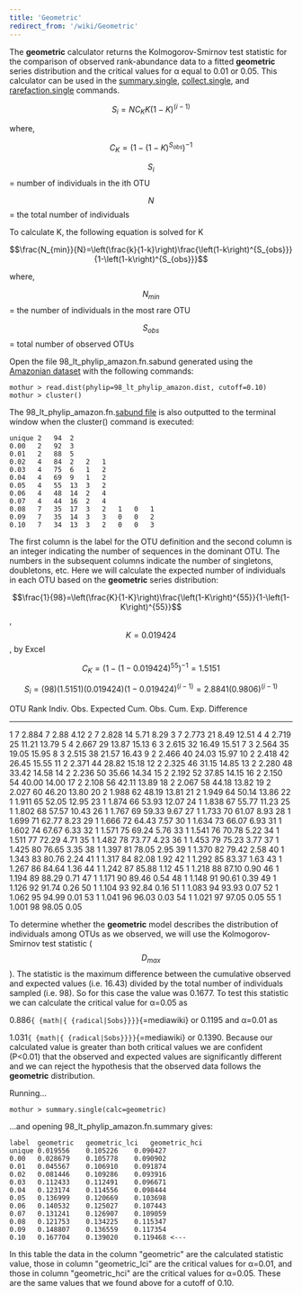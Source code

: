```yaml
---
title: 'Geometric'
redirect_from: '/wiki/Geometric'
---
```

The **geometric** calculator returns the
Kolmogorov-Smirnov test statistic for the comparison of observed
rank-abundance data to a fitted **geometric** series distribution and the
critical values for α equal to 0.01 or 0.05. This calculator can be used
in the [summary.single](summary.single),
[collect.single](collect.single), and
[rarefaction.single](rarefaction.single) commands.

$$S_i=NC_K K\left(1-K\right)^\left(i-1\right)$$

where,

$$C_K=\left(1-\left(1-K \right)^{S_{obs}} \right)^{-1}$$

$$S_i$$ = number of individuals in the ith OTU

$$N$$ = the total number of individuals

To calculate K, the following equation is solved for K

$$\frac{N_{min}}{N}=\left(\frac{k}{1-k}\right)\frac{\left(1-k\right)^{S_{obs}}}{1-\left(1-k\right)^{S_{obs}}}$$

where,

$$N_{min}$$ = the number of individuals in the most rare OTU

$$S_{obs}$$ = total number of observed OTUs

Open the file 98\_lt\_phylip\_amazon.fn.sabund generated using the [
Amazonian dataset](https://mothur.s3.us-east-2.amazonaws.com/wiki/amazondata.zip) with the following
commands:

    mothur > read.dist(phylip=98_lt_phylip_amazon.dist, cutoff=0.10)
    mothur > cluster()

The 98\_lt\_phylip\_amazon.fn.[sabund file](sabund_file) is
also outputted to the terminal window when the cluster() command is
executed:

    unique 2   94  2   
    0.00   2   92  3   
    0.01   2   88  5   
    0.02   4   84  2   2   1   
    0.03   4   75  6   1   2   
    0.04   4   69  9   1   2   
    0.05   4   55  13  3   2   
    0.06   4   48  14  2   4   
    0.07   4   44  16  2   4   
    0.08   7   35  17  3   2   1   0   1   
    0.09   7   35  14  3   3   0   0   2   
    0.10   7   34  13  3   2   0   0   3   

The first column is the label for the OTU definition and the second
column is an integer indicating the number of sequences in the dominant
OTU. The numbers in the subsequent columns indicate the number of
singletons, doubletons, etc. Here we will calculate the expected number
of individuals in each OTU based on the **geometric** series distribution:

$$\frac{1}{98}=\left(\frac{K}{1-K}\right)\frac{\left(1-K\right)^{55}}{1-\left(1-K\right)^{55}}$$,
$$K = 0.019424$$, by Excel

$$C_K=\left(1-\left(1-0.019424 \right)^{55} \right)^{-1} = 1.5151$$

$$S_i=\left(98\right)\left(1.5151\right) \left(0.019424\right) \left(1-0.019424\right)^\left(i-1\right) = 2.8841\left(0.9806\right)^\left(i-1\right)$$

  OTU Rank   Indiv. Obs.   Expected   Cum. Obs.   Cum. Exp.   Difference
  ---------- ------------- ---------- ----------- ----------- ------------
  1          7             2.884      7           2.88        4.12
  2          7             2.828      14          5.71        8.29
  3          7             2.773      21          8.49        12.51
  4          4             2.719      25          11.21       13.79
  5          4             2.667      29          13.87       15.13
  6          3             2.615      32          16.49       15.51
  7          3             2.564      35          19.05       15.95
  8          3             2.515      38          21.57       16.43
  9          2             2.466      40          24.03       15.97
  10         2             2.418      42          26.45       15.55
  11         2             2.371      44          28.82       15.18
  12         2             2.325      46          31.15       14.85
  13         2             2.280      48          33.42       14.58
  14         2             2.236      50          35.66       14.34
  15         2             2.192      52          37.85       14.15
  16         2             2.150      54          40.00       14.00
  17         2             2.108      56          42.11       13.89
  18         2             2.067      58          44.18       13.82
  19         2             2.027      60          46.20       13.80
  20         2             1.988      62          48.19       13.81
  21         2             1.949      64          50.14       13.86
  22         1             1.911      65          52.05       12.95
  23         1             1.874      66          53.93       12.07
  24         1             1.838      67          55.77       11.23
  25         1             1.802      68          57.57       10.43
  26         1             1.767      69          59.33       9.67
  27         1             1.733      70          61.07       8.93
  28         1             1.699      71          62.77       8.23
  29         1             1.666      72          64.43       7.57
  30         1             1.634      73          66.07       6.93
  31         1             1.602      74          67.67       6.33
  32         1             1.571      75          69.24       5.76
  33         1             1.541      76          70.78       5.22
  34         1             1.511      77          72.29       4.71
  35         1             1.482      78          73.77       4.23
  36         1             1.453      79          75.23       3.77
  37         1             1.425      80          76.65       3.35
  38         1             1.397      81          78.05       2.95
  39         1             1.370      82          79.42       2.58
  40         1             1.343      83          80.76       2.24
  41         1             1.317      84          82.08       1.92
  42         1             1.292      85          83.37       1.63
  43         1             1.267      86          84.64       1.36
  44         1             1.242      87          85.88       1.12
  45         1             1.218      88          87.10       0.90
  46         1             1.194      89          88.29       0.71
  47         1             1.171      90          89.46       0.54
  48         1             1.148      91          90.61       0.39
  49         1             1.126      92          91.74       0.26
  50         1             1.104      93          92.84       0.16
  51         1             1.083      94          93.93       0.07
  52         1             1.062      95          94.99       0.01
  53         1             1.041      96          96.03       0.03
  54         1             1.021      97          97.05       0.05
  55         1             1.001      98          98.05       0.05

To determine whether the **geometric** model describes the distribution of
individuals among OTUs as we observed, we will use the
Kolmogorov-Smirnov test statistic ($$D_{max}$$). The statistic is the
maximum difference between the cumulative observed and expected values
(i.e. 16.43) divided by the total number of individuals sampled (i.e.
98). So for this case the value was 0.1677. To test this statistic we
can calculate the critical value for α=0.05 as

0\.886`{ {math|{ {radical|Sobs}}}}`{=mediawiki} or 0.1195 and α=0.01 as

1\.031`{ {math|{ {radical|Sobs}}}}`{=mediawiki} or 0.1390. Because our
calculated value is greater than both critical values we are confident
(P\<0.01) that the observed and expected values are significantly
different and we can reject the hypothesis that the observed data
follows the **geometric** distribution.

Running\...

    mothur > summary.single(calc=geometric)

\...and opening 98\_lt\_phylip\_amazon.fn.summary gives:

    label  geometric   geometric_lci   geometric_hci
    unique 0.019556    0.105226    0.090427
    0.00   0.028679    0.105778    0.090902
    0.01   0.045567    0.106910    0.091874
    0.02   0.081446    0.109286    0.093916
    0.03   0.112433    0.112491    0.096671
    0.04   0.123174    0.114556    0.098444
    0.05   0.136999    0.120669    0.103698
    0.06   0.140532    0.125027    0.107443
    0.07   0.131241    0.126907    0.109059
    0.08   0.121753    0.134225    0.115347
    0.09   0.148807    0.136559    0.117354
    0.10   0.167704    0.139020    0.119468 <---

In this table the data in the column \"geometric\" are the calculated
statistic value, those in column \"geometric\_lci\" are the critical
values for α=0.01, and those in column \"geometric\_hci\" are the
critical values for α=0.05. These are the same values that we found
above for a cutoff of 0.10.

